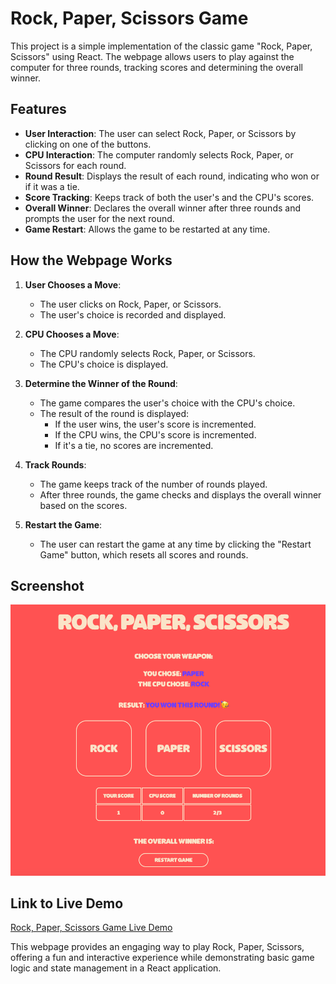 # Rock, Paper, Scissors Game

This project is a simple implementation of the classic game "Rock, Paper, Scissors" using React. The webpage allows users to play against the computer for three rounds, tracking scores and determining the overall winner.

## Features

- **User Interaction**: The user can select Rock, Paper, or Scissors by clicking on one of the buttons.
- **CPU Interaction**: The computer randomly selects Rock, Paper, or Scissors for each round.
- **Round Result**: Displays the result of each round, indicating who won or if it was a tie.
- **Score Tracking**: Keeps track of both the user's and the CPU's scores.
- **Overall Winner**: Declares the overall winner after three rounds and prompts the user for the next round.
- **Game Restart**: Allows the game to be restarted at any time.

## How the Webpage Works

1. **User Chooses a Move**:

   - The user clicks on Rock, Paper, or Scissors.
   - The user's choice is recorded and displayed.

2. **CPU Chooses a Move**:

   - The CPU randomly selects Rock, Paper, or Scissors.
   - The CPU's choice is displayed.

3. **Determine the Winner of the Round**:

   - The game compares the user's choice with the CPU's choice.
   - The result of the round is displayed:
     - If the user wins, the user's score is incremented.
     - If the CPU wins, the CPU's score is incremented.
     - If it's a tie, no scores are incremented.

4. **Track Rounds**:

   - The game keeps track of the number of rounds played.
   - After three rounds, the game checks and displays the overall winner based on the scores.

5. **Restart the Game**:
   - The user can restart the game at any time by clicking the "Restart Game" button, which resets all scores and rounds.

## Screenshot

![Rock, Paper, Scissors Game](./src/assets/Screenshot_Rock_Paper.png)

## Link to Live Demo

[Rock, Paper, Scissors Game Live Demo](https://rockpaperscissorsshakedown.netlify.app)

This webpage provides an engaging way to play Rock, Paper, Scissors, offering a fun and interactive experience while demonstrating basic game logic and state management in a React application.
